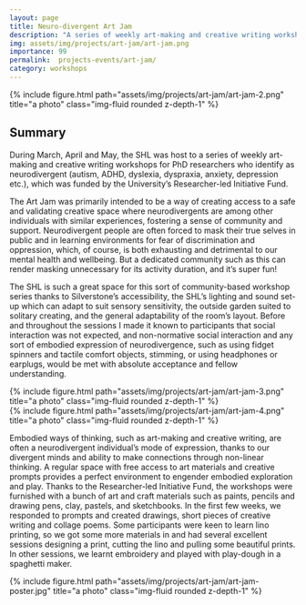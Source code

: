 ```yaml
---
layout: page
title: Neuro-divergent Art Jam
description: "A series of weekly art-making and creative writing workshops for PhD researchers who identify as neurodivergent (autism, ADHD, dyslexia, dyspraxia, anxiety, depression etc.) (2022)"
img: assets/img/projects/art-jam/art-jam.png
importance: 99
permalink:  projects-events/art-jam/
category: workshops
---
```



<div class="row">
    <div class="col-sm mt-1 mt-md-0">
        {% include figure.html path="assets/img/projects/art-jam/art-jam-2.png" title="a photo" class="img-fluid rounded z-depth-1" %}
    </div>
</div>

## Summary
During March, April and May, the SHL was host to a series of weekly art-making and creative writing workshops for PhD researchers who identify as neurodivergent (autism, ADHD, dyslexia, dyspraxia, anxiety, depression etc.), which was funded by the University’s Researcher-led Initiative Fund.

The Art Jam was primarily intended to be a way of creating access to a safe and validating creative space where neurodivergents are among other individuals with similar experiences, fostering a sense of community and support. Neurodivergent people are often forced to mask their true selves in public and in learning environments for fear of discrimination and oppression, which, of course, is both exhausting and detrimental to our mental health and wellbeing. But a dedicated community such as this can render masking unnecessary for its activity duration, and it’s super fun! 

The SHL is such a great space for this sort of community-based workshop series thanks to Silverstone’s accessibility, the SHL’s lighting and sound set-up which can adapt to suit sensory sensitivity, the outside garden suited to solitary creating, and the general adaptability of the room’s layout. Before and throughout the sessions I made it known to participants that social interaction was not expected, and non-normative social interaction and any sort of embodied expression of neurodivergence, such as using fidget spinners and tactile comfort objects, stimming, or using headphones or earplugs, would be met with absolute acceptance and fellow understanding.  

<div class="row">
    <div class="col-sm mt-1 mt-md-0">
        {% include figure.html path="assets/img/projects/art-jam/art-jam-3.png" title="a photo" class="img-fluid rounded z-depth-1" %}
    </div>
    <div class="col-sm mt-1 mt-md-0">
        {% include figure.html path="assets/img/projects/art-jam/art-jam-4.png" title="a photo" class="img-fluid rounded z-depth-1" %}
    </div>
</div>

Embodied ways of thinking, such as art-making and creative writing, are often a neurodivergent individual’s mode of expression, thanks to our divergent minds and ability to make connections through non-linear thinking. A regular space with free access to art materials and creative prompts provides a perfect environment to engender embodied exploration and play. Thanks to the Researcher-led Initiative Fund, the workshops were furnished with a bunch of art and craft materials such as paints, pencils and drawing pens, clay, pastels, and sketchbooks. In the first few weeks, we responded to prompts and created drawings, short pieces of creative writing and collage poems. Some participants were keen to learn lino printing, so we got some more materials in and had several excellent sessions designing a print, cutting the lino and pulling some beautiful prints. In other sessions, we learnt embroidery and played with play-dough in a spaghetti maker.

<div class="row">
    <div class="col-sm mt-1 mt-md-0">
        {% include figure.html path="assets/img/projects/art-jam/art-jam-poster.jpg" title="a photo" class="img-fluid rounded z-depth-1" %}
    </div>
</div>